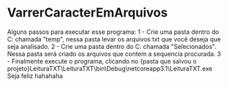# VarrerCaracterEmArquivos
Alguns passos para executar esse programa:
1 - Crie uma pasta dentro do C: chamada "temp", nessa pasta levar os arquivos txt que você deseja que seja analisado.
2 - Crie uma pasta dentro do C: chamada "Selecionados". Nessa pasta será criado os arquivos que contem a sequencia procurada.
3 - Finalmente execute o programa, clicando no {pasta que salvou o projeto}LeituraTXT\LeituraTXT\bin\Debug\netcoreapp3.1\LeituraTXT.exe
Seja feliz hahahaha
